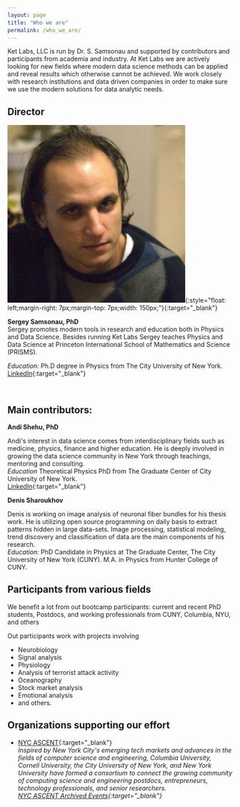 ```yaml
---
layout: page
title: "Who we are"
permalink: /who_we_are/
---
```


Ket Labs, LLC is run by Dr. S. Samsonau and supported by contributors and participants from academia and industry. At Ket Labs we are actively looking for new fields where modern data science methods can be applied and reveal results which otherwise cannot be achieved. We work closely with research institutions and data driven companies in order to make sure we use the modern solutions for data analytic needs.        


## Director

![](/images/Sergey.jpg){:style="float: left;margin-right: 7px;margin-top: 7px;width: 150px;"}{:target="_blank"}

**Sergey Samsonau, PhD**       
Sergey promotes modern tools in research and education both in Physics and Data Science. Besides running Ket Labs Sergey teaches Physics and Data Science at Princeton International School of Mathematics and Science (PRISMS).    

*Education:* Ph.D degree in Physics from The City University of New York.        
[LinkedIn](https://www.linkedin.com/in/ssamsonau){:target="_blank"}

<br />

## Main contributors:     

**Andi Shehu, PhD**     

Andi's interest in data science comes from interdisciplinary fields such as medicine, physics, finance and higher education. He is deeply involved in growing the data science community in New York through teachings, mentoring and consulting.     
*Education* Theoretical Physics PhD from The Graduate Center of City University of New York.   
[LinkedIn](https://www.linkedin.com/in/andi-shehu-phd-63304466){:target="_blank"}


**Denis Sharoukhov**       

Denis is working on image analysis of neuronal fiber bundles for his thesis work. He is utilizing open source programming on daily basis to extract patterns hidden in large data-sets. Image processing, statistical modeling, trend discovery and classification of data are the main components of his research.      
*Education:*  PhD Candidate in Physics at The Graduate Center, The City University of New York (CUNY). M.A. in Physics from Hunter College of CUNY.   

## Participants from various fields
We benefit a lot from out bootcamp participants: current and recent PhD students, Postdocs, and working professionals from CUNY, Columbia, NYU, and others

Out participants work with projects involving

* Neurobiology
* Signal analysis
* Physiology
* Analysis of terrorist attack activity
* Oceanography
* Stock market analysis
* Emotional analysis
* and others.

## Organizations supporting our effort
* [NYC ASCENT](http://www.nycascent.org/){:target="_blank"}    
_Inspired by New York City's emerging tech markets and advances in the fields of computer science and engineering, Columbia University, Cornell University, the City University of New York, and New York University have formed a consortium to connect the growing community of computing science and engineering postdocs, entrepreneurs, technology professionals, and senior researchers._    
*[NYC ASCENT Archived Events](http://www.nycascent.org/#!past-events/crii){:target="_blank"}*